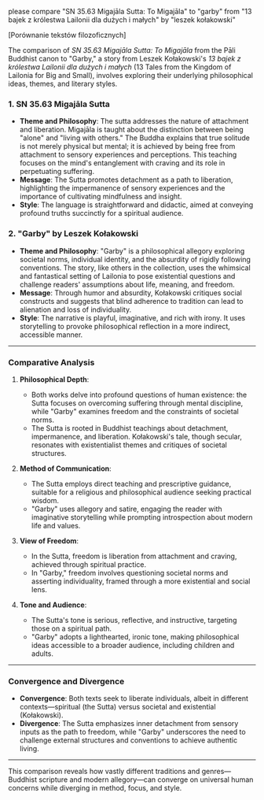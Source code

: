 please compare "SN 35.63 Migajāla Sutta: To Migajāla" to "garby" from "13 bajek z królestwa Lailonii dla dużych i małych" by "leszek kołakowski"

[Porównanie tekstów filozoficznych]

The comparison of *SN 35.63 Migajāla Sutta: To Migajāla* from the Pāli Buddhist canon to "Garby," a story from Leszek Kołakowski's *13 bajek z królestwa Lailonii dla dużych i małych* (13 Tales from the Kingdom of Lailonia for Big and Small), involves exploring their underlying philosophical ideas, themes, and literary styles.

### **1. SN 35.63 Migajāla Sutta**
- **Theme and Philosophy**: The sutta addresses the nature of attachment and liberation. Migajāla is taught about the distinction between being "alone" and "living with others." The Buddha explains that true solitude is not merely physical but mental; it is achieved by being free from attachment to sensory experiences and perceptions. This teaching focuses on the mind's entanglement with craving and its role in perpetuating suffering.
- **Message**: The Sutta promotes detachment as a path to liberation, highlighting the impermanence of sensory experiences and the importance of cultivating mindfulness and insight.
- **Style**: The language is straightforward and didactic, aimed at conveying profound truths succinctly for a spiritual audience.

### **2. "Garby" by Leszek Kołakowski**
- **Theme and Philosophy**: "Garby" is a philosophical allegory exploring societal norms, individual identity, and the absurdity of rigidly following conventions. The story, like others in the collection, uses the whimsical and fantastical setting of Lailonia to pose existential questions and challenge readers' assumptions about life, meaning, and freedom.
- **Message**: Through humor and absurdity, Kołakowski critiques social constructs and suggests that blind adherence to tradition can lead to alienation and loss of individuality.
- **Style**: The narrative is playful, imaginative, and rich with irony. It uses storytelling to provoke philosophical reflection in a more indirect, accessible manner.

---

### **Comparative Analysis**
1. **Philosophical Depth**:
   - Both works delve into profound questions of human existence: the Sutta focuses on overcoming suffering through mental discipline, while "Garby" examines freedom and the constraints of societal norms.
   - The Sutta is rooted in Buddhist teachings about detachment, impermanence, and liberation. Kołakowski's tale, though secular, resonates with existentialist themes and critiques of societal structures.

2. **Method of Communication**:
   - The Sutta employs direct teaching and prescriptive guidance, suitable for a religious and philosophical audience seeking practical wisdom.
   - "Garby" uses allegory and satire, engaging the reader with imaginative storytelling while prompting introspection about modern life and values.

3. **View of Freedom**:
   - In the Sutta, freedom is liberation from attachment and craving, achieved through spiritual practice.
   - In "Garby," freedom involves questioning societal norms and asserting individuality, framed through a more existential and social lens.

4. **Tone and Audience**:
   - The Sutta's tone is serious, reflective, and instructive, targeting those on a spiritual path.
   - "Garby" adopts a lighthearted, ironic tone, making philosophical ideas accessible to a broader audience, including children and adults.

---

### **Convergence and Divergence**
- **Convergence**: Both texts seek to liberate individuals, albeit in different contexts—spiritual (the Sutta) versus societal and existential (Kołakowski).
- **Divergence**: The Sutta emphasizes inner detachment from sensory inputs as the path to freedom, while "Garby" underscores the need to challenge external structures and conventions to achieve authentic living.

---

This comparison reveals how vastly different traditions and genres—Buddhist scripture and modern allegory—can converge on universal human concerns while diverging in method, focus, and style.
